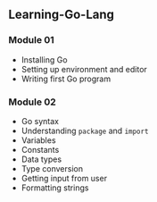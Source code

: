 ## Learning-Go-Lang

### Module 01

- Installing Go
- Setting up environment and editor
- Writing first Go program

### Module 02

- Go syntax
- Understanding `package` and `import`
- Variables
- Constants
- Data types
- Type conversion
- Getting input from user
- Formatting strings

